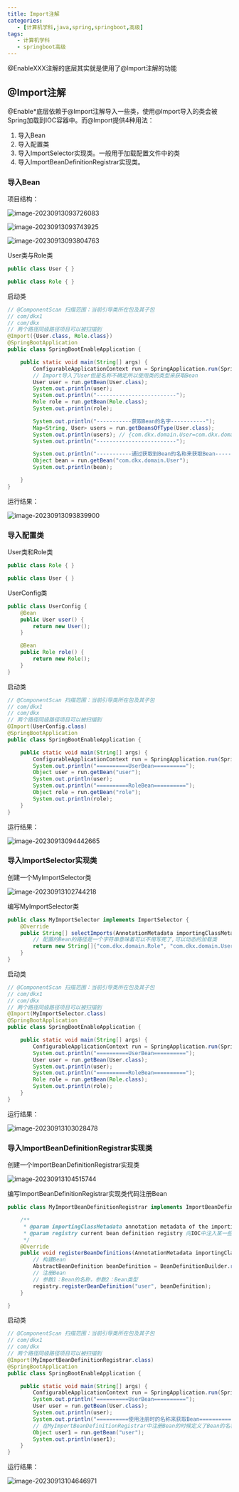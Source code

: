 ```yaml
---
title: Import注解
categories:
   - [计算机学科,java,spring,springboot,高级]
tags:
   - 计算机学科
   - springboot高级
---
```


@EnableXXX注解的底层其实就是使用了@Import注解的功能

## @Import注解

@Enable*底层依赖于@Import注解导入一些类，使用@Import导入的类会被Spring加载到IOC容器中。而@Import提供4种用法：

1.  导入Bean
2.  导入配置类
3.  导入ImportSelector实现类。一般用于加载配置文件中的类
4.  导入ImportBeanDefinitionRegistrar实现类。

### 导入Bean

项目结构：

![image-20230913093726083](https://raw.githubusercontent.com/PigPigLetsGo/imeages/master/202309130937266.png)

![image-20230913093743925](https://raw.githubusercontent.com/PigPigLetsGo/imeages/master/202309130937861.png)

![image-20230913093804763](https://raw.githubusercontent.com/PigPigLetsGo/imeages/master/202309130938320.png)

User类与Role类

```java
public class User { }

public class Role { }
```

启动类

```java
// @ComponentScan 扫描范围：当前引导类所在包及其子包
// com/dkx1
// com/dkx
// 两个路径同级路径项目可以被扫描到
@Import({User.class, Role.class})
@SpringBootApplication
public class SpringBootEnableApplication {

    public static void main(String[] args) {
        ConfigurableApplicationContext run = SpringApplication.run(SpringBootEnableApplication.class, args);
        // Import导入了User但是名称不确定所以使用类的类型来获取Bean
        User user = run.getBean(User.class);
        System.out.println(user);
        System.out.println("-------------------------");
        Role role = run.getBean(Role.class);
        System.out.println(role);

        System.out.println("-----------获取Bean的名字-----------");
        Map<String, User> users = run.getBeansOfType(User.class);
        System.out.println(users); // {com.dkx.domain.User=com.dkx.domain.User@3241713e}
        System.out.println("-------------------------");

        System.out.println("-----------通过获取到Bean的名称来获取Bean-----------");
        Object bean = run.getBean("com.dkx.domain.User");
        System.out.println(bean);

    }
}
```

运行结果：

![image-20230913093839900](https://raw.githubusercontent.com/PigPigLetsGo/imeages/master/202309130938112.png)

### 导入配置类

User类和Role类

```java
public class Role { }

public class User { }
```

UserConfig类

```java
public class UserConfig {
    @Bean
    public User user() {
        return new User();
    }

    @Bean
    public Role role() {
        return new Role();
    }
}
```

启动类

```java
// @ComponentScan 扫描范围：当前引导类所在包及其子包
// com/dkx1
// com/dkx
// 两个路径同级路径项目可以被扫描到
@Import(UserConfig.class)
@SpringBootApplication
public class SpringBootEnableApplication {

    public static void main(String[] args) {
        ConfigurableApplicationContext run = SpringApplication.run(SpringBootEnableApplication.class, args);
        System.out.println("==========UserBean==========");
        Object user = run.getBean("user");
        System.out.println(user);
        System.out.println("==========RoleBean==========");
        Object role = run.getBean("role");
        System.out.println(role);
    }
}
```

运行结果：

![image-20230913094442665](https://raw.githubusercontent.com/PigPigLetsGo/imeages/master/202309130944948.png)

### 导入ImportSelector实现类

创建一个MyImportSelector类

![image-20230913102744218](https://raw.githubusercontent.com/PigPigLetsGo/imeages/master/202309131027362.png)

编写MyImportSelector类

```java
public class MyImportSelector implements ImportSelector {
    @Override
    public String[] selectImports(AnnotationMetadata importingClassMetadata) {
        // 配置的Bean的路径是一个字符串意味着可以不用写死了,可以动态的加载类
        return new String[]{"com.dkx.domain.Role", "com.dkx.domain.User"};
    }
}
```

启动类

```java
// @ComponentScan 扫描范围：当前引导类所在包及其子包
// com/dkx1
// com/dkx
// 两个路径同级路径项目可以被扫描到
@Import(MyImportSelector.class)
@SpringBootApplication
public class SpringBootEnableApplication {

    public static void main(String[] args) {
        ConfigurableApplicationContext run = SpringApplication.run(SpringBootEnableApplication.class, args);
        System.out.println("==========UserBean==========");
        User user = run.getBean(User.class);
        System.out.println(user);
        System.out.println("==========RoleBean==========");
        Role role = run.getBean(Role.class);
        System.out.println(role);
    }
}
```

运行结果：

![image-20230913103028478](https://raw.githubusercontent.com/PigPigLetsGo/imeages/master/202309131030912.png)

### 导入ImportBeanDefinitionRegistrar实现类

创建一个ImportBeanDefinitionRegistrar实现类

![image-20230913104515744](https://raw.githubusercontent.com/PigPigLetsGo/imeages/master/202309131045445.png)

编写ImportBeanDefinitionRegistrar实现类代码注册Bean

```java
public class MyImportBeanDefinitionRegistrar implements ImportBeanDefinitionRegistrar {

    /**
     * @param importingClassMetadata annotation metadata of the importing class
     * @param registry current bean definition registry 向IOC中注入某一些对象
     */
    @Override
    public void registerBeanDefinitions(AnnotationMetadata importingClassMetadata, BeanDefinitionRegistry registry) {
        // 构建Bean
        AbstractBeanDefinition beanDefinition = BeanDefinitionBuilder.rootBeanDefinition(User.class).getBeanDefinition();
        // 注册Bean
        // 参数1：Bean的名称，参数2：Bean类型
        registry.registerBeanDefinition("user", beanDefinition);
    }

}
```

启动类

```java
// @ComponentScan 扫描范围：当前引导类所在包及其子包
// com/dkx1
// com/dkx
// 两个路径同级路径项目可以被扫描到
@Import(MyImportBeanDefinitionRegistrar.class)
@SpringBootApplication
public class SpringBootEnableApplication {

    public static void main(String[] args) {
        ConfigurableApplicationContext run = SpringApplication.run(SpringBootEnableApplication.class, args);
        System.out.println("==========UserBean==========");
        User user = run.getBean(User.class);
        System.out.println(user);
        System.out.println("==========使用注册时的名称来获取Bean==========");
        // 在MyImportBeanDefinitionRegistrar中注册Bean的时候定义了Bean的名称为user
        Object user1 = run.getBean("user");
        System.out.println(user1);
    }
}
```

运行结果：

![image-20230913104646971](https://raw.githubusercontent.com/PigPigLetsGo/imeages/master/202309131048269.png)
